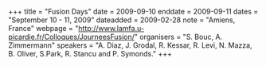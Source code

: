 +++
title = "Fusion Days"
date = 2009-09-10
enddate = 2009-09-11
dates = "September 10 - 11, 2009"
dateadded = 2009-02-28
note = "Amiens, France"
webpage = "http://www.lamfa.u-picardie.fr/Colloques/JourneesFusion/"
organisers = "S. Bouc, A. Zimmermann"
speakers = "A. Diaz, J. Grodal, R. Kessar, R. Levi, N. Mazza, B. Oliver, S.Park, R. Stancu and P. Symonds."
+++
